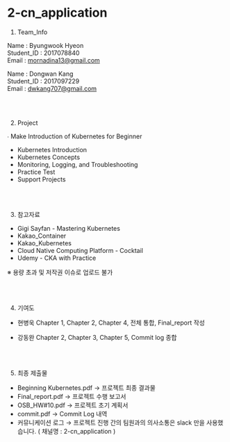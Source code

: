 # 2-cn_application 

1. Team_Info 

Name : Byungwook Hyeon<br>Student_ID : 2017078840<br>Email : mornadina13@gmail.com

Name : Dongwan Kang<br>Student_ID : 2017097229<br>Email : dwkang707@gmail.com

<br>
<br>

2. Project

∙ Make Introduction of Kubernetes for Beginner
- Kubernetes Introduction
- Kubernetes Concepts
- Monitoring, Logging, and Troubleshooting
- Practice Test
- Support Projects

<br>
<br>

3. 참고자료 
- Gigi Sayfan - Mastering Kubernetes
- Kakao_Container
- Kakao_Kubernetes
- Cloud Native Computing Platform - Cocktail
- Udemy - CKA with Practice

※ 용량 초과 및 저작권 이슈로 업로드 불가

<br>
<br>

4. 기여도
- 현병욱
Chapter 1, Chapter 2, Chapter 4, 전체 통합, Final_report 작성

- 강동완
Chapter 2, Chapter 3, Chapter 5, Commit log 종합

<br>
<br>

5. 최종 제출물
- Beginning Kubernetes.pdf 
→ 프로젝트 최종 결과물
- Final_report.pdf
→ 프로젝트 수행 보고서
- OSB_HW#10.pdf
→ 프로젝트 초기 계획서
- commit.pdf
→ Commit Log 내역
- 커뮤니케이션 로그
→ 프로젝트 진행 간의 팀원과의 의사소통은 slack 만을 사용했습니다. ( 채널명 : 2-cn_application )
